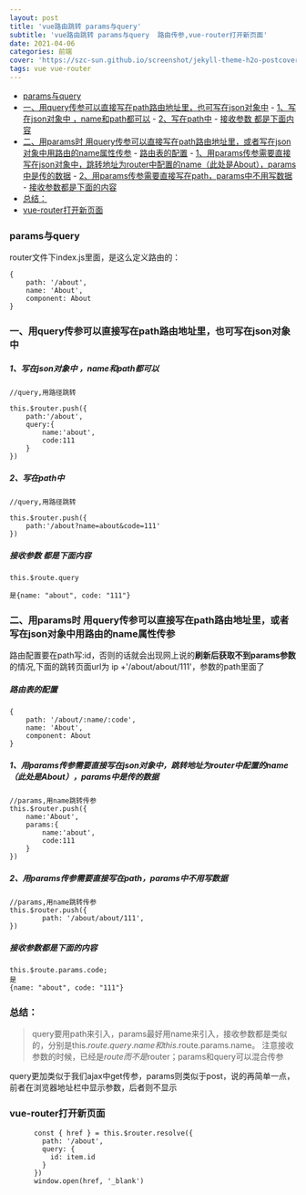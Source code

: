 ```yaml
---
layout: post
title: 'vue路由跳转 params与query'
subtitle: 'vue路由跳转 params与query  路由传参,vue-router打开新页面'
date: 2021-04-06
categories: 前端
cover: 'https://szc-sun.github.io/screenshot/jekyll-theme-h2o-postcover.png'
tags: vue vue-router
---
```

<!-- TOC -->

- [params与query](#params与query)
- [一、用query传参可以直接写在path路由地址里，也可写在json对象中](#一用query传参可以直接写在path路由地址里也可写在json对象中)
		- [1、写在json对象中 ，name和path都可以](#1写在json对象中-name和path都可以)
		- [2、写在path中](#2写在path中)
		- [接收参数 都是下面内容](#接收参数-都是下面内容)
- [二、用params时 用query传参可以直接写在path路由地址里，或者写在json对象中用路由的name属性传参](#二用params时-用query传参可以直接写在path路由地址里或者写在json对象中用路由的name属性传参)
		- [路由表的配置](#路由表的配置)
		- [1、用params传参需要直接写在json对象中，跳转地址为router中配置的name（此处是About），params中是传的数据](#1用params传参需要直接写在json对象中跳转地址为router中配置的name此处是aboutparams中是传的数据)
		- [2、用params传参需要直接写在path，params中不用写数据](#2用params传参需要直接写在pathparams中不用写数据)
		- [接收参数都是下面的内容](#接收参数都是下面的内容)
- [总结：](#总结)
- [vue-router打开新页面](#vue-router打开新页面)

<!-- /TOC -->
### params与query

router文件下index.js里面，是这么定义路由的：
```
{
    path: '/about',
    name: 'About',
    component: About
}

```
### 一、用query传参可以直接写在path路由地址里，也可写在json对象中

##### 1、写在json对象中 ，name和path都可以
```
//query,用路径跳转

this.$router.push({
  	path:'/about',
  	query:{
  		name:'about',
  		code:111
  	}
})

```

##### 2、写在path中
```
//query,用路径跳转

this.$router.push({
  	path:'/about?name=about&code=111'
})

```
##### 接收参数 都是下面内容
```
this.$route.query

是{name: "about", code: "111"}
```
### 二、用params时 用query传参可以直接写在path路由地址里，或者写在json对象中用路由的name属性传参
路由配置要在path写:id，否则的话就会出现网上说的**刷新后获取不到params参数**的情况,下面的跳转页面url为 ip +'/about/about/111'，参数的path里面了

##### 路由表的配置
```
{
    path: '/about/:name/:code',
    name: 'About',
    component: About
}

```
##### 1、用params传参需要直接写在json对象中，跳转地址为router中配置的name（此处是About），params中是传的数据
```
//params,用name跳转传参
this.$router.push({
	name:'About',
	params:{
		name:'about',
		code:111
	}
})
```
##### 2、用params传参需要直接写在path，params中不用写数据
```
//params,用name跳转传参
this.$router.push({
        path: '/about/about/111',
})
```
##### 接收参数都是下面的内容

```
this.$route.params.code;
是
{name: "about", code: "111"}
```

### 总结：
> query要用path来引入，params最好用name来引入，接收参数都是类似的，分别是this.$route.query.name和this.$route.params.name。
注意接收参数的时候，已经是$route而不是$router；params和query可以混合传参

query更加类似于我们ajax中get传参，params则类似于post，说的再简单一点，前者在浏览器地址栏中显示参数，后者则不显示

### vue-router打开新页面
```
      const { href } = this.$router.resolve({
        path: '/about',
        query: {
          id: item.id
        }
      })
      window.open(href, '_blank')

```